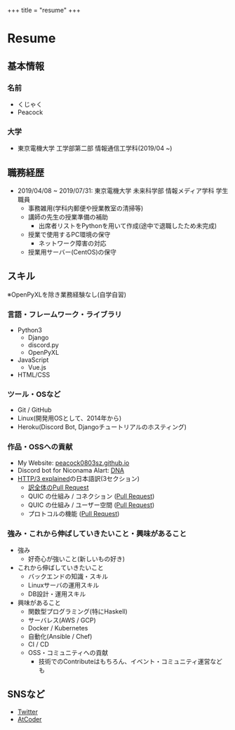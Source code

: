 +++
title = "resume"
+++

# Resume

## 基本情報

### 名前

- くじゃく
- Peacock

### 大学

- 東京電機大学 工学部第二部 情報通信工学科(2019/04 ~)

## 職務経歴

- 2019/04/08 ~ 2019/07/31: 東京電機大学 未来科学部 情報メディア学科 学生職員
  - 事務雑用(学科内郵便や授業教室の清掃等)
  - 講師の先生の授業準備の補助
    - 出席者リストをPythonを用いて作成(途中で退職したため未完成)
  - 授業で使用するPC環境の保守
    - ネットワーク障害の対応
  - 授業用サーバー(CentOS)の保守

## スキル

※OpenPyXLを除き業務経験なし(自学自習)

### 言語・フレームワーク・ライブラリ

- Python3
  - Django
  - discord.py
  - OpenPyXL
- JavaScript
  - Vue.js
- HTML/CSS

### ツール・OSなど

- Git / GitHub
- Linux(開発用OSとして、2014年から)
- Heroku(Discord Bot, Djangoチュートリアルのホスティング)

### 作品・OSSへの貢献
- My Website: [peacock0803sz.github.io](https://github.com/peacock0803sz/peacock0803sz.github.io)
- Discord bot for Niconama Alart: [DNA](https://github.com/peacock0803sz/dna)
- [HTTP/3 explained](https://daniel.haxx.se/http3-explained/)の日本語訳(3セクション) 
  - [訳全体のPull Request](https://github.com/bagder/http3-explained/pull/19)
  - QUIC の仕組み / コネクション ([Pull Request](https://github.com/mohikanz/http3-explained/pull/59))
  - QUIC の仕組み /  ユーザー空間 ([Pull Request](https://github.com/mohikanz/http3-explained/pull/75))
  - プロトコルの機能 ([Pull Request](https://github.com/mohikanz/http3-explained/pull/51))

### 強み・これから伸ばしていきたいこと・興味があること

- 強み
  - 好奇心が強いこと(新しいもの好き)
- これから伸ばしていきたいこと
  - バックエンドの知識・スキル
  - Linuxサーバの運用スキル
  - DB設計・運用スキル
- 興味があること
  - 関数型プログラミング(特にHaskell)
  - サーバレス(AWS / GCP)
  - Docker / Kubernetes
  - 自動化(Ansible / Chef)
  - CI / CD
  - OSS・コミュニティへの貢献
    - 技術でのContributeはもちろん、イベント・コミュニティ運営なども

## SNSなど

- [Twitter](https://twitter.com/peacock0803sz)
- [AtCoder](https://atcoder.jp/users/peacock0803sz)
